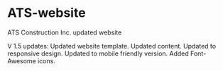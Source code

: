 # ATS-website
ATS Construction Inc. updated website

V 1.5 updates:
Updated website template.
Updated content.
Updated to responsive design.
Updated to mobile friendly version.
Added Font-Awesome icons.
